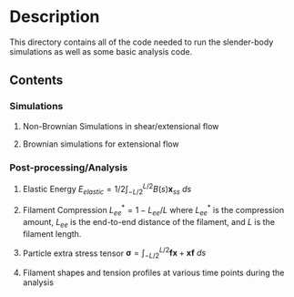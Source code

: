 # Description
This directory contains all of the code needed to run the slender-body simulations as well as some basic analysis code. 

## Contents

### Simulations

1. Non-Brownian Simulations in shear/extensional flow

2. Brownian simulations for extensional flow

### Post-processing/Analysis

1. Elastic Energy $E_{elastic} = 1/2 \displaystyle \int^{L/2}_{-L/2}{B(s)\mathbf{x}_{ss}\: ds}$

2. Filament Compression $L_{ee}^{*} = 1 - L_{ee}/L$ where $L_{ee}^{*}$ is the compression amount, $L_{ee}$ is the end-to-end distance of the filament, and $L$ is the filament length.

3. Particle extra stress tensor $\mathbf{\sigma} = \displaystyle \int^{L/2}_{-L/2}{\mathbf{f}\mathbf{x} + \mathbf{x}\mathbf{f}\: ds}$

4. Filament shapes and tension profiles at various time points during the analysis

